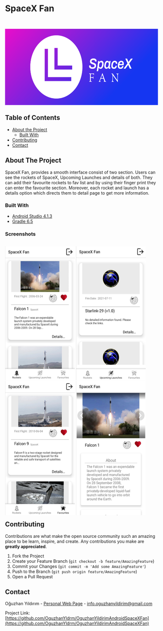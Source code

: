 <!-- PROJECT LOGO -->
# SpaceX Fan
<br />
<p align="center">
  <p align="center"> <img src="/app/src/main/res/drawable/cover.png" alt="Feature" width="512" height="250" style="display: block; margin: 0 auto" /></p>
  
</p>

<!-- TABLE OF CONTENTS -->
## Table of Contents

* [About the Project](#about-the-project)
  * [Built With](#built-with)
* [Contributing](#contributing)
* [Contact](#contact)

<!-- ABOUT THE PROJECT -->
## About The Project
SpaceX Fan, provides a smooth interface consist of two section. Users can see the rockets of SpaceX, Upcoming Launches and details of both. They can add their favourite rockets to fav list and by using their finger print they can enter the favourite section. Moreover, each rocket and launch has a details option which directs them to detail page to get more information.


### Built With
* [Android Studio 4.1.3](https://developer.android.com/)
* [Gradle 6.5](https://gradle.org//)

<!-- SCREENSHOTS -->
### Screenshots
<p style="float:left"> 
<img src="/app/src/main/res/drawable/img1.jpeg" alt="Feature" width="230" height="440"/>
<img src="/app/src/main/res/drawable/img2.jpeg" alt="Feature" width="230" height="440"/>
<img src="/app/src/main/res/drawable/img3.jpeg" alt="Feature" width="230" height="440"/>
<img src="/app/src/main/res/drawable/img4.jpeg" alt="Feature" width="230" height="440"/>
</p>

<!-- CONTRIBUTING -->
## Contributing

Contributions are what make the open source community such an amazing place to be learn, inspire, and create. Any contributions you make are **greatly appreciated**.

1. Fork the Project
2. Create your Feature Branch (`git checkout -b feature/AmazingFeature`)
3. Commit your Changes (`git commit -m 'Add some AmazingFeature'`)
4. Push to the Branch (`git push origin feature/AmazingFeature`)
5. Open a Pull Request

<!-- CONTACT -->
## Contact

Oğuzhan Yıldırım - [Personal Web Page](https://yildirimoguzhan.com) - info.oguzhanyildirim@gmail.com

Project Link: [https://github.com/OguzhanYldrm/OguzhanYildirimAndroidSpaceXFan](https://github.com/OguzhanYldrm/OguzhanYildirimAndroidSpaceXFan)

